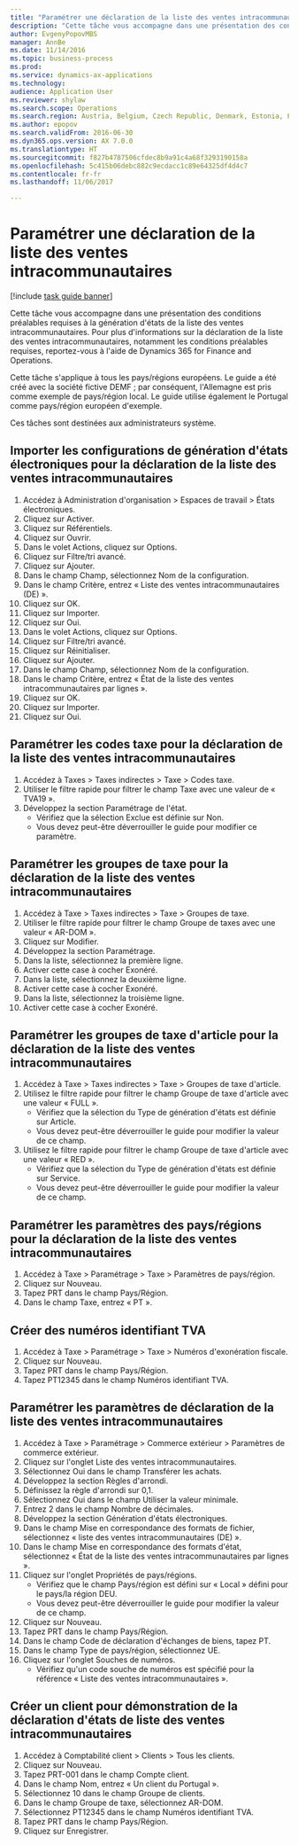 ```yaml
--- 
title: "Paramétrer une déclaration de la liste des ventes intracommunautaires"
description: "Cette tâche vous accompagne dans une présentation des conditions préalables requises à la génération d'états de la liste des ventes intracommunautaires."
author: EvgenyPopovMBS
manager: AnnBe
ms.date: 11/14/2016
ms.topic: business-process
ms.prod: 
ms.service: dynamics-ax-applications
ms.technology: 
audience: Application User
ms.reviewer: shylaw
ms.search.scope: Operations
ms.search.region: Austria, Belgium, Czech Republic, Denmark, Estonia, Finland, France, Germany, Hungary, Ireland, Italy, Latvia, Lithuania, Netherlands, Poland, Spain, Sweden, United Kingdom
ms.author: epopov
ms.search.validFrom: 2016-06-30
ms.dyn365.ops.version: AX 7.0.0
ms.translationtype: HT
ms.sourcegitcommit: f827b4787506cfdec8b9a91c4a68f3293190158a
ms.openlocfilehash: 5c415b06debc882c9ecdacc1c89e64325df4d4c7
ms.contentlocale: fr-fr
ms.lasthandoff: 11/06/2017

---
```

# <a name="set-up-eu-sales-list-reporting"></a>Paramétrer une déclaration de la liste des ventes intracommunautaires

[!include [task guide banner](../../includes/task-guide-banner.md)]

Cette tâche vous accompagne dans une présentation des conditions préalables requises à la génération d'états de la liste des ventes intracommunautaires. Pour plus d'informations sur la déclaration de la liste des ventes intracommunautaires, notamment les conditions préalables requises, reportez-vous à l'aide de Dynamics 365 for Finance and Operations.

Cette tâche s'applique à tous les pays/régions européens. Le guide a été créé avec la société fictive DEMF ; par conséquent, l'Allemagne est pris comme exemple de pays/région local. Le guide utilise également le Portugal comme pays/région européen d'exemple.

Ces tâches sont destinées aux administrateurs système.


## <a name="import-electronic-reporting-configurations-for-eu-sales-list-reporting"></a>Importer les configurations de génération d'états électroniques pour la déclaration de la liste des ventes intracommunautaires
1. Accédez à Administration d'organisation > Espaces de travail > États électroniques.
2. Cliquez sur Activer.
3. Cliquez sur Référentiels.
4. Cliquez sur Ouvrir.
5. Dans le volet Actions, cliquez sur Options.
6. Cliquez sur Filtre/tri avancé.
7. Cliquez sur Ajouter.
8. Dans le champ Champ, sélectionnez Nom de la configuration.
9. Dans le champ Critère, entrez « Liste des ventes intracommunautaires (DE) ».
10. Cliquez sur OK.
11. Cliquez sur Importer.
12. Cliquez sur Oui.
13. Dans le volet Actions, cliquez sur Options.
14. Cliquez sur Filtre/tri avancé.
15. Cliquez sur Réinitialiser.
16. Cliquez sur Ajouter.
17. Dans le champ Champ, sélectionnez Nom de la configuration.
18. Dans le champ Critère, entrez « État de la liste des ventes intracommunautaires par lignes ».
19. Cliquez sur OK.
20. Cliquez sur Importer.
21. Cliquez sur Oui.

## <a name="set-up-sales-tax-codes-for-eu-sales-list-reporting"></a>Paramétrer les codes taxe pour la déclaration de la liste des ventes intracommunautaires
1. Accédez à Taxes > Taxes indirectes > Taxe > Codes taxe.
2. Utiliser le filtre rapide pour filtrer le champ Taxe avec une valeur de « TVA19 ».
3. Développez la section Paramétrage de l'état.
    * Vérifiez que la sélection Exclue est définie sur Non.  
    * Vous devez peut-être déverrouiller le guide pour modifier ce paramètre.  

## <a name="set-up-sales-tax-groups-for-eu-sales-list-reporting"></a>Paramétrer les groupes de taxe pour la déclaration de la liste des ventes intracommunautaires
1. Accédez à Taxe > Taxes indirectes > Taxe > Groupes de taxe.
2. Utiliser le filtre rapide pour filtrer le champ Groupe de taxes avec une valeur « AR-DOM ».
3. Cliquez sur Modifier.
4. Développez la section Paramétrage.
5. Dans la liste, sélectionnez la première ligne.
6. Activer cette case à cocher Exonéré.
7. Dans la liste, sélectionnez la deuxième ligne.
8. Activer cette case à cocher Exonéré.
9. Dans la liste, sélectionnez la troisième ligne.
10. Activer cette case à cocher Exonéré.

## <a name="set-up-item-sales-tax-groups-for-eu-sales-list-reporting"></a>Paramétrer les groupes de taxe d'article pour la déclaration de la liste des ventes intracommunautaires
1. Accédez à Taxe > Taxes indirectes > Taxe > Groupes de taxe d'article.
2. Utilisez le filtre rapide pour filtrer le champ Groupe de taxe d'article avec une valeur « FULL ».
    * Vérifiez que la sélection du Type de génération d'états est définie sur Article.  
    * Vous devez peut-être déverrouiller le guide pour modifier la valeur de ce champ.  
3. Utilisez le filtre rapide pour filtrer le champ Groupe de taxe d'article avec une valeur « RED ».
    * Vérifiez que la sélection du Type de génération d'états est définie sur Service.  
    * Vous devez peut-être déverrouiller le guide pour modifier la valeur de ce champ.  

## <a name="set-up-countryregion-parameters-for-eu-sales-list-reporting"></a>Paramétrer les paramètres des pays/régions pour la déclaration de la liste des ventes intracommunautaires
1. Accédez à Taxe > Paramétrage > Taxe > Paramètres de pays/région.
2. Cliquez sur Nouveau.
3. Tapez PRT dans le champ Pays/Région.
4. Dans le champ Taxe, entrez « PT ».

## <a name="create-tax-exempt-numbers"></a>Créer des numéros identifiant TVA
1. Accédez à Taxe > Paramétrage > Taxe > Numéros d'exonération fiscale.
2. Cliquez sur Nouveau.
3. Tapez PRT dans le champ Pays/Région.
4. Tapez PT12345 dans le champ Numéros identifiant TVA.

## <a name="set-up-eu-sales-list-reporting-parameters"></a>Paramétrer les paramètres de déclaration de la liste des ventes intracommunautaires
1. Accédez à Taxe > Paramétrage > Commerce extérieur > Paramètres de commerce extérieur.
2. Cliquez sur l'onglet Liste des ventes intracommunautaires.
3. Sélectionnez Oui dans le champ Transférer les achats.
4. Développez la section Règles d'arrondi.
5. Définissez la règle d'arrondi sur 0,1.
6. Sélectionnez Oui dans le champ Utiliser la valeur minimale.
7. Entrez 2 dans le champ Nombre de décimales.
8. Développez la section Génération d'états électroniques.
9. Dans le champ Mise en correspondance des formats de fichier, sélectionnez « liste des ventes intracommunautaires (DE) ».
10. Dans le champ Mise en correspondance des formats d'état, sélectionnez « État de la liste des ventes intracommunautaires par lignes ».
11. Cliquez sur l'onglet Propriétés de pays/régions.
    * Vérifiez que le champ Pays/région est défini sur « Local » défini pour le pays/la région DEU.  
    * Vous devez peut-être déverrouiller le guide pour modifier la valeur de ce champ.  
12. Cliquez sur Nouveau.
13. Tapez PRT dans le champ Pays/Région.
14. Dans le champ Code de déclaration d'échanges de biens, tapez PT.
15. Dans le champ Type de pays/région, sélectionnez UE.
16. Cliquez sur l'onglet Souches de numéros.
    * Vérifiez qu'un code souche de numéros est spécifié pour la référence « Liste des ventes intracommunautaires ».  

## <a name="create-a-customer-for-eu-sales-list-reporting-demo-purposes"></a>Créer un client pour démonstration de la déclaration d'états de liste des ventes intracommunautaires
1. Accédez à Comptabilité client > Clients > Tous les clients.
2. Cliquez sur Nouveau.
3. Tapez PRT-001 dans le champ Compte client.
4. Dans le champ Nom, entrez « Un client du Portugal ».
5. Sélectionnez 10 dans le champ Groupe de clients.
6. Dans le champ Groupe de taxe, sélectionnez AR-DOM.
7. Sélectionnez PT12345 dans le champ Numéros identifiant TVA.
8. Tapez PRT dans le champ Pays/Région.
9. Cliquez sur Enregistrer.


